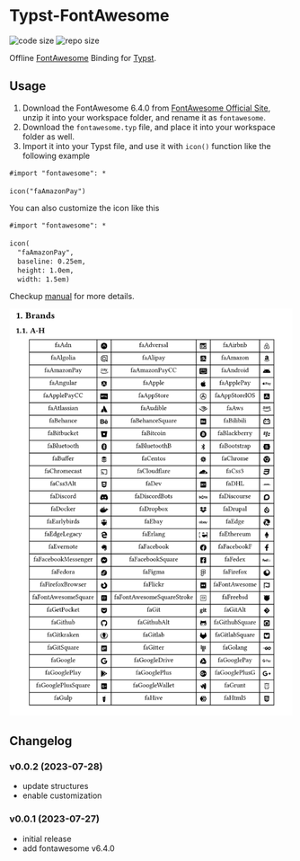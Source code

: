 # Typst-FontAwesome

![code size](https://img.shields.io/github/languages/code-size/ivaquero/typst-fontawesome.svg)
![repo size](https://img.shields.io/github/repo-size/ivaquero/typst-fontawesome.svg)

Offline [FontAwesome](https://fontawesome.com/) Binding for [Typst](https://typst.app/docs/).

## Usage

1. Download the FontAwesome 6.4.0 from [FontAwesome Official Site](https://use.fontawesome.com/releases/v6.4.0/fontawesome-free-6.4.0-web.zip), unzip it into your workspace folder, and rename it as `fontawesome`.
2. Download the `fontawesome.typ` file, and place it into your workspace folder as well.
3. Import it into your Typst file, and use it with `icon()` function like the following example

```typst
#import "fontawesome": *

icon("faAmazonPay")
```

You can also customize the icon like this

```typst
#import "fontawesome": *

icon(
  "faAmazonPay",
  baseline: 0.25em,
  height: 1.0em,
  width: 1.5em)
```

Checkup [manual](https://github.com/ivaquero/typst-fontawesome/blob/main/manual.pdf) for more details.

![demo](demo.png)

## Changelog

### v0.0.2 (2023-07-28)

- update structures
- enable customization

### v0.0.1 (2023-07-27)

- initial release
- add fontawesome v6.4.0
